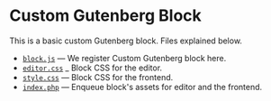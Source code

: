 # Custom Gutenberg Block

This is a basic custom Gutenberg block. Files explained below.

- [`block.js`](https://github.com/ahmadawais/Gutenberg-Boilerplate/blob/master/block/01-basic/block.js) — We register Custom Gutenberg block here.
- [`editor.css`](https://github.com/ahmadawais/Gutenberg-Boilerplate/blob/master/block/01-basic/editor.css) _ Block CSS for the editor.
- [`style.css`](https://github.com/ahmadawais/Gutenberg-Boilerplate/blob/master/block/01-basic/style.css) — Block CSS for the frontend.
- [`index.php`](https://github.com/ahmadawais/Gutenberg-Boilerplate/blob/master/block/01-basic/index.php) — Enqueue block's assets for editor and the frontend.


